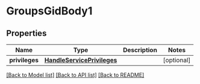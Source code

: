 # GroupsGidBody1

## Properties
Name | Type | Description | Notes
------------ | ------------- | ------------- | -------------
**privileges** | [**HandleServicePrivileges**](HandleServicePrivileges.md) |  | [optional] 

[[Back to Model list]](../README.md#documentation-for-models) [[Back to API list]](../README.md#documentation-for-api-endpoints) [[Back to README]](../README.md)

